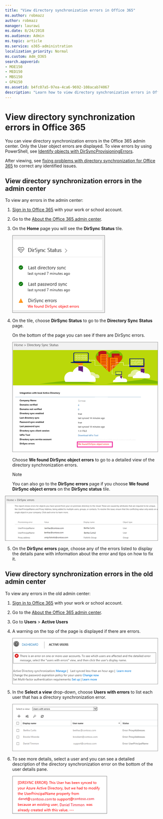 ```yaml
---
title: "View directory synchronization errors in Office 365"
ms.author: robmazz
author: robmazz
manager: laurawi
ms.date: 8/24/2018
ms.audience: Admin
ms.topic: article
ms.service: o365-administration
localization_priority: Normal
ms.custom: Adm_O365
search.appverid:
- MOE150
- MED150
- MBS150
- GPA150
ms.assetid: b4fc07a5-97ea-4ca6-9692-108acab74067
description: "Learn how to view directory synchronization errors in Office 365 admin center."
---
```


# View directory synchronization errors in Office 365

You can view directory synchronization errors in the Office 365 admin center. Only the User object errors are displayed. To view errors by using PowerShell, see [Identify objects with DirSyncProvisioningErrors](https://go.microsoft.com/fwlink/p/?LinkId=798300).

After viewing, see [fixing problems with directory synchronization for Office 365](fix-problems-with-directory-synchronization.md) to correct any identified issues.
  
## View directory synchronization errors in the admin center

To view any errors in the admin center:
  
1. [Sign in to Office 365](where-to-sign-in.md) with your work or school account. 
    
2. Go to the [About the Office 365 admin center](https://support.office.com/article/758befc4-0888-4009-9f14-0d147402fd23).
    
3. On the **Home** page you will see the **DirSync Status** tile. 
    
    ![The DirSync Status tile in admin center preview](media/060006e9-de61-49d5-8979-e77cda198e71.png)
  
4. On the tile, choose **DirSync Status** to go to the **Directory Sync Status** page. 
    
    On the bottom of the page you can see if there are DirSync errors.
    
    ![On the Directory Sync Status page you can see if there are DirSync object errors](media/882094a3-80d3-4aae-b90b-78b27047974c.png)
  
    Choose **We found DirSync object errors** to go to a detailed view of the directory synchronization errors. 
    
    > [!NOTE]
    > You can also go to the **DirSync errors** page if you choose **We found DirSync object errors** on the **DirSync status** tile. 
  
![DirSync errors page](media/a6e302d4-6be7-4e3a-b4b5-81c5a2c02952.png)
  
5. On the **DirSync errors** page, choose any of the errors listed to display the details pane with information about the error and tips on how to fix it. 
    
## View directory synchronization errors in the old admin center

To view any errors in the old admin center:
  
1. [Sign in to Office 365](where-to-sign-in.md) with your work or school account. 
    
2. Go to the [About the Office 365 admin center](https://support.office.com/article/758befc4-0888-4009-9f14-0d147402fd23#SwitchBack).
    
3. Go to **Users** \> **Active Users**
    
4. A warning on the top of the page is displayed if there are errors.
    
    ![Directory sync error declaration on top of the Active Users page](media/af8b17ec-e2a5-4f91-a554-5bb49d77b74c.png)
  
5. In the **Select a view** drop-down, choose **Users with errors** to list each user that has a directory synchronization error. 
    
    ![Users with errors on the Active users page](media/048624cb-728f-4b6a-af6b-d11331a68db6.png)
  
6. To see more details, select a user and you can see a detailed description of the directory synchronization error on the bottom of the user details pane.
    
    ![Details of a user's directory synchronization error](media/a01fa4b7-a6ec-4d01-81f7-fe007795ae00.png)
